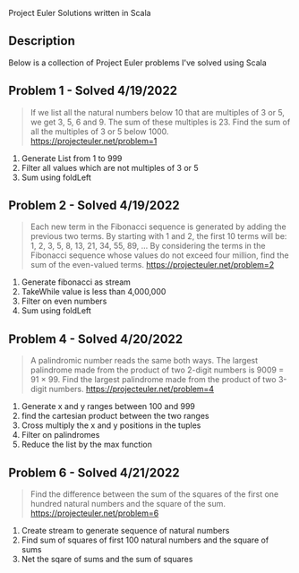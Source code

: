 Project Euler Solutions written in Scala

## Description
Below is a collection of Project Euler problems I've solved using Scala

## Problem 1 - Solved 4/19/2022
> If we list all the natural numbers below 10 that are multiples of 3 or 5, we get 3, 5, 6 and 9. The sum of these multiples is 23.
> Find the sum of all the multiples of 3 or 5 below 1000.
> https://projecteuler.net/problem=1

1. Generate List from 1 to 999
2. Filter all values which are not multiples of 3 or 5
3. Sum using foldLeft

## Problem 2 - Solved 4/19/2022
> Each new term in the Fibonacci sequence is generated by adding the previous two terms. By starting with 1 and 2, the first 10 terms will be:
> 1, 2, 3, 5, 8, 13, 21, 34, 55, 89, ...
> By considering the terms in the Fibonacci sequence whose values do not exceed four million, find the sum of the even-valued terms.
> https://projecteuler.net/problem=2

1. Generate fibonacci as stream
2. TakeWhile value is less than 4,000,000
3. Filter on even numbers
4. Sum using foldLeft

## Problem 4 - Solved 4/20/2022
> A palindromic number reads the same both ways. The largest palindrome made from the product of two 2-digit numbers is 9009 = 91 × 99.
> Find the largest palindrome made from the product of two 3-digit numbers.
> https://projecteuler.net/problem=4

1. Generate x and y ranges between 100 and 999
2. find the cartesian product between the two ranges
3. Cross multiply the x and y positions in the tuples
4. Filter on palindromes
5. Reduce the list by the max function

## Problem 6 - Solved 4/21/2022
> Find the difference between the sum of the squares of the first one hundred natural numbers and the square of the sum.
> https://projecteuler.net/problem=6

1. Create stream to generate sequence of natural numbers
2. Find sum of squares of first 100 natural numbers and the square of sums
3. Net the sqare of sums and the sum of squares


